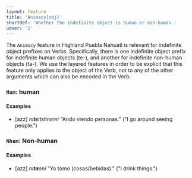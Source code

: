 ```yaml
---
layout: feature
title: 'Animacy[obj]'
shortdef: 'Whether the indefinite object is human or non-human.'
udver: '2'
---
```


The `Animacy` feature in Highland Puebla Nahuatl is relevant for indefinite object prefixes on Verbs. Specifically, there is one indefinite object prefix for indefinite human objects (te-), and another for indefinite non-human objects (ta-). We use the layered features in order to be explicit that this feature only applies to the object of the Verb, not to any of the other arguments which can also be encoded in the Verb.

### <a name="Hum">`Hum`</a>: human

#### Examples

* [azz] _ni<b>te</b>itstinemi_ "Ando viendo personas." ("I go around seeing people.")

### <a name="Nhum">`Nhum`</a>: Non-human

#### Examples

* [azz] _ni<b>ta</b>oni_ "Yo tomo (cosas/bebidas)." ("I drink things.")


<!-- Interlanguage links updated Ne 5. května 2024, 18:19:47 CEST -->
